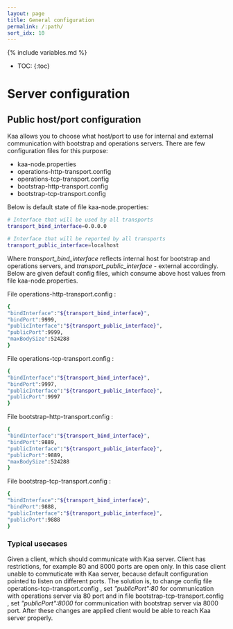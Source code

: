 ```yaml
---
layout: page
title: General configuration
permalink: /:path/
sort_idx: 10
---
```


{% include variables.md %}

* TOC:
{:toc}

# Server configuration

## Public host/port configuration

Kaa allows you to choose what host/port to use for internal and external communication with bootstrap and operations servers.
There are few configuration files for this purpose: 

* kaa-node.properties  
* operations-http-transport.config 
* operations-tcp-transport.config 
* bootstrap-http-transport.config 
* bootstrap-tcp-transport.config

Below is default state of file kaa-node.properties:

```bash
# Interface that will be used by all transports
transport_bind_interface=0.0.0.0

# Interface that will be reported by all transports
transport_public_interface=localhost
```

Where *transport_bind_interface* reflects internal host for bootstrap and operations servers, and *transport_public_interface* - external accordingly.
Below are given default config files, which consume above host values from file kaa-node.properties.

File operations-http-transport.config :

```bash
{
"bindInterface":"${transport_bind_interface}",
"bindPort":9999,
"publicInterface":"${transport_public_interface}",
"publicPort":9999,
"maxBodySize":524288
}
```

File operations-tcp-transport.config :

```bash
{
"bindInterface":"${transport_bind_interface}",
"bindPort":9997,
"publicInterface":"${transport_public_interface}",
"publicPort":9997
}
```

File bootstrap-http-transport.config :

```bash
{
"bindInterface":"${transport_bind_interface}",
"bindPort":9889,
"publicInterface":"${transport_public_interface}",
"publicPort":9889,
"maxBodySize":524288
}
```

File bootstrap-tcp-transport.config :

```bash
{
"bindInterface":"${transport_bind_interface}",
"bindPort":9888,
"publicInterface":"${transport_public_interface}",
"publicPort":9888
}
```

### Typical usecases

Given a client, which should communicate with Kaa server. Client has restrictions, for example 80 and 8000 ports are open only.
In this case client unable to commuticate with Kaa server, because default configuration pointed to listen on different ports.
The solution is, to change config file operations-tcp-transport.config , set *"publicPort":80* for communication with operations server via 80 port and in file bootstrap-tcp-transport.config , set *"publicPort":8000* for communication with bootstrap server via 8000 port.
After these changes are applied client would be able to reach Kaa server properly.
